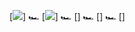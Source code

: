
[![](https://raw.githubusercontent.com/bkodes/github-stats/master/generated/overview.svg#gh-dark-mode-only)] 🏎️ [![](https://raw.githubusercontent.com/bkodes/github-stats/master/generated/languages.svg#gh-dark-mode-only)] 🏎️ [] 🏎️ [] 🏎️ []

<!-- [![BKodes's GitHub stats](https://github-readme-stats.vercel.app/api?username=bkodes&count_private=true&include_all_commits=true)](https://github.com/bkodes/github-readme-stats) -->
<!--
**bkodes/bkodes** is a ✨ _special_ ✨ repository because its `README.md` (this file) appears on your GitHub profile.

Here are some ideas to get you started:

- 🔭 I’m currently working on ...
- 🌱 I’m currently learning ...
- 👯 I’m looking to collaborate on ...
- 🤔 I’m looking for help with ...
- 💬 Ask me about ...
- 📫 How to reach me: ...
- 😄 Pronouns: ...
- ⚡ Fun fact: ...
-->

